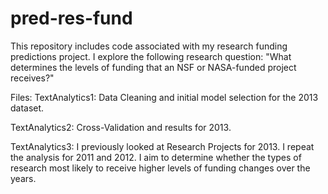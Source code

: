 pred-res-fund
=============

This repository includes code associated with my research funding predictions project. I explore the following research question: "What determines the levels of funding that an NSF or NASA-funded project receives?"

Files:
TextAnalytics1: Data Cleaning and initial model selection for the 2013 dataset.

TextAnalytics2: Cross-Validation and results for 2013.

TextAnalytics3: I previously looked at Research Projects for 2013. I repeat the analysis
for 2011 and 2012. I aim to determine whether the types of research most likely to receive higher levels of funding changes over the years.
